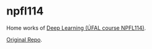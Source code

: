 # npfl114
Home works of [Deep Learning (ÚFAL course NPFL114)](http://ufal.mff.cuni.cz/courses/npfl114).

[Original Repo](https://github.com/ufal/npfl114).
